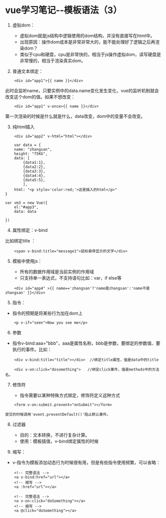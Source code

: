 # vue学习笔记--模板语法（3）

1. 虚拟dom：
	* 虚拟dom就是js结构中逻辑使用的dom结构，并没有直接写在html中。
	* 出现原因：操作dom成本是非常非常大的，能不能处理好了逻辑之后再渲染dom？
	* 类似于cpu和硬盘，cpu是非常快的，相当于js操作虚拟dom，读写硬盘是非常慢的，相当于渲染真实dom。
	
2. 普通文本绑定：

```
	<div id="app1">{{ name }}</div>  	
```

此时会监听name，只要实例中的data.name变化发生变化，vue的监听机制就会改变这个dom的值。如果不想改变：

```
	<div id="app1" v-once>{{ name }}</div>  
```
第一次渲染的时候是什么就是什么，data改变，dom中的变量不会改变。

3. 纯html插入

```
	<div id="app2" v-html="html"></div>
	
	var data = {
    name: "zhangsan",
    height: "75KG",
    data: [
        {data1:1},
        {data2:2},
        {data3:3},
        {data4:4},
        {data5:5},
        ],
    html: "<p style='color:red;'>这是插入的html</p>"
}

var vm3 = new Vue({
    el:"#app3",
    data: data
    
})
```

4. 属性绑定：v-bind

比如绑定title ：

```
	<span v-bind:title="message1">鼠标悬停显示的文字</div>
```

5. 模板中使用js：

	* 所有的数据作用域是当前实例的作用域
	* 只支持单一表达式，不支持语句比如：var，if else等

```
	<div id="app4" >{{ name=='zhangsan'?'name是zhangsan':'name不是zhangsan' }}</div>

```

5. 指令：

* 指令的预期是将某些行为加在dom上

```
	<p v-if="seen">Now you see me</p>
```	

6. 参数

* 指令v-bind:aaa="bbb"，aaa是属性名称，bbb是参数，要绑定的参数值、要执行的事件。比如：

```
	<div v-bind:title="title"></div>  //绑定title属性，值是data中的title

	<div v-on:click="dosomething">   //绑定click事件，值是methods中的方法名。
```

7. 修饰符

	* 指令需要以某种特殊方式绑定，修饰符定义这种方式
```
	<form v-on:submit.prevent="onSubmit"></form>
``` 
	提交的时候调用'event.preventDefault()'阻止默认事件。

8. 过滤器


	* 目的：文本转换，不进行复杂计算。
	* 使用：模板插值，v-bind绑定属性的时候

9. 缩写：

* v-指令为模板添加动态行为时候很有用，但是有些指令使用频繁，可以省略：

			
```
	<!-- 完整语法 -->
	<a v-bind:href="url"></a>
	<!-- 缩写 -->
	<a :href="url"></a>
	
	<!-- 完整语法 -->
	<a v-on:click="doSomething"></a>
	<!-- 缩写 -->
	<a @click="doSomething"></a>

```























